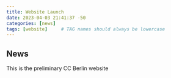 ```yaml
---
title: Website Launch
date: 2023-04-03 21:41:37 -50
categories: [news]
tags: [website]     # TAG names should always be lowercase
---
```


## News

This is the preliminary CC Berlin website
